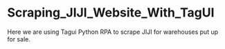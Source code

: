 # Scraping_JIJI_Website_With_TagUI
Here we are using Tagui Python RPA to scrape JIJI for warehouses put up for sale.
